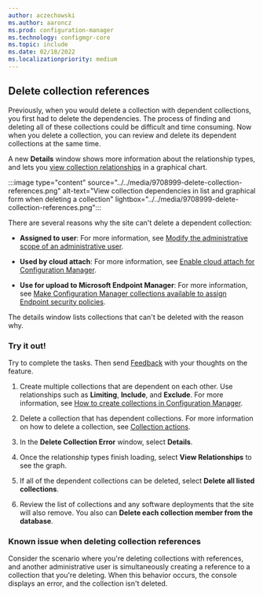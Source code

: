 ```yaml
---
author: aczechowski
ms.author: aaroncz
ms.prod: configuration-manager
ms.technology: configmgr-core
ms.topic: include
ms.date: 02/18/2022
ms.localizationpriority: medium
---
```


## <a name="bkmk_delcollref"></a> Delete collection references

<!--9708999-->

Previously, when you would delete a collection with dependent collections, you first had to delete the dependencies. The process of finding and deleting all of these collections could be difficult and time consuming. Now when you delete a collection, you can review and delete its dependent collections at the same time.

A new **Details** window shows more information about the relationship types, and lets you [view collection relationships](../../../../clients/manage/collections/view-relationships.md) in a graphical chart.

:::image type="content" source="../../media/9708999-delete-collection-references.png" alt-text="View collection dependencies in list and graphical form when deleting a collection" lightbox="../../media/9708999-delete-collection-references.png":::

There are several reasons why the site can't delete a dependent collection:

- **Assigned to user**: For more information, see [Modify the administrative scope of an administrative user](../../../../servers/deploy/configure/configure-role-based-administration.md#modify-the-administrative-scope-of-an-administrative-user).

- **Used by cloud attach**: For more information, see [Enable cloud attach for Configuration Manager](../../../../../cloud-attach/enable.md).

- **Use for upload to Microsoft Endpoint Manager**: For more information, see [Make Configuration Manager collections available to assign Endpoint security policies](../../../../../tenant-attach/endpoint-security-get-started.md#bkmk_collections).

The details window lists collections that can't be deleted with the reason why.

### Try it out!

Try to complete the tasks. Then send [Feedback](../../../../understand/product-feedback.md) with your thoughts on the feature.

1. Create multiple collections that are dependent on each other. Use relationships such as **Limiting**, **Include**, and **Exclude**. For more information, see [How to create collections in Configuration Manager](../../../../clients/manage/collections/create-collections.md).

1. Delete a collection that has dependent collections. For more information on how to delete a collection, see [Collection actions](../../../../clients/manage/collections/manage-collections.md#collection-actions).

1. In the **Delete Collection Error** window, select **Details**.

1. Once the relationship types finish loading, select **View Relationships** to see the graph.

1. If all of the dependent collections can be deleted, select **Delete all listed collections**.

1. Review the list of collections and any software deployments that the site will also remove. You also can **Delete each collection member from the database**.

### Known issue when deleting collection references

<!--13235415-->

Consider the scenario where you're deleting collections with references, and another administrative user is simultaneously creating a reference to a collection that you're deleting. When this behavior occurs, the console displays an error, and the collection isn't deleted.
